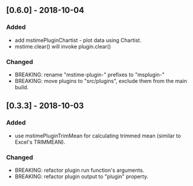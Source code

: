 ## [0.6.0] - 2018-10-04

### Added
- add mstimePluginChartist - plot data using Chartist.
- mstime.clear() will invoke plugin.clear()
### Changed
- BREAKING: rename "mstime-plugin-" prefixes to "msplugin-"
- BREAKING: move plugins to "src/plugins", exclude them from the main build.

## [0.3.3] - 2018-10-03

### Added
- use mstimePluginTrimMean for calculating trimmed mean (similar to Excel's TRIMMEAN).
### Changed
- BREAKING: refactor plugin run function's arguments.
- BREAKING: refactor plugin output to "plugin" property.
